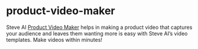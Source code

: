 # product-video-maker
Steve AI <a href="https://www.steve.ai/product-video-maker">Product Video Maker</a> helps in making a product video that captures your audience and leaves them wanting more is easy with Steve AI’s video templates. Make videos within minutes!
